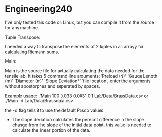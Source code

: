 # Engineering240

I've only tested this code on Linux, but you can compile it from the source for any machine.

Tuple Transpose:

I needed a way to transpose the elements of 2 tuples in an arrayy for calculating Riemann sums.

Main:

Main is the source file for actually calculating the data needed for the tensile lab. It takes 5 command line arguments: 'Preload (N)' 'Gauge Length (m)' 'Diameter (m)' 'Slope Deviation*' 'file location', enter the arguments without apostorphes and seperated by spaces.

Example usage: ./Main 100 0.033 0.0031 0.1 Lab/Data/BrassData.csv or ./Main -d Lab/Data/Brassdata.csv

the -d flag tells it to use the default Pasco values

* The slope deviation calculates the perecnt difference in the slope change from the slope of the initial data point, this value is needed to calculate the linear portion of the data.

